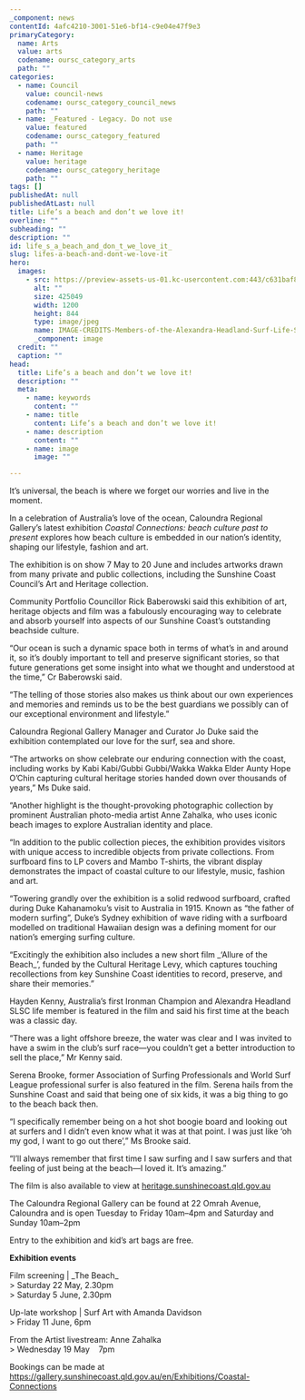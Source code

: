 ```yaml
---
_component: news
contentId: 4afc4210-3001-51e6-bf14-c9e04e47f9e3
primaryCategory:
  name: Arts
  value: arts
  codename: oursc_category_arts
  path: ""
categories:
  - name: Council
    value: council-news
    codename: oursc_category_council_news
    path: ""
  - name: _Featured - Legacy. Do not use
    value: featured
    codename: oursc_category_featured
    path: ""
  - name: Heritage
    value: heritage
    codename: oursc_category_heritage
    path: ""
tags: []
publishedAt: null
publishedAtLast: null
title: Life’s a beach and don’t we love it!
overline: ""
subheading: ""
description: ""
id: life_s_a_beach_and_don_t_we_love_it_
slug: lifes-a-beach-and-dont-we-love-it
hero:
  images:
    - src: https://preview-assets-us-01.kc-usercontent.com:443/c631baf8-1b46-001f-580c-d0001b68b4a8/2bea1ce7-2a03-480e-b9f7-81cd56ed06df/IMAGE-CREDITS-Members-of-the-Alexandra-Headland-Surf-Life-Saving-Club-performing-Rescue-and-Resuscitation-training-on-Alexandra-.jpg
      alt: ""
      size: 425049
      width: 1200
      height: 844
      type: image/jpeg
      name: IMAGE-CREDITS-Members-of-the-Alexandra-Headland-Surf-Life-Saving-Club-performing-Rescue-and-Resuscitation-training-on-Alexandra-.jpg
      _component: image
  credit: ""
  caption: ""
head:
  title: Life’s a beach and don’t we love it!
  description: ""
  meta:
    - name: keywords
      content: ""
    - name: title
      content: Life’s a beach and don’t we love it!
    - name: description
      content: ""
    - name: image
      image: ""

---
```

It’s universal, the beach is where we forget our worries and live in the moment.

In a celebration of Australia’s love of the ocean, Caloundra Regional Gallery’s latest exhibition *Coastal Connections: beach culture past to present* explores how beach culture is embedded in our nation’s identity, shaping our lifestyle, fashion and art. 

The exhibition is on show 7 May to 20 June and includes artworks drawn from many private and public collections, including the Sunshine Coast Council’s Art and Heritage collection.

Community Portfolio Councillor Rick Baberowski said this exhibition of art, heritage objects and film was a fabulously encouraging way to celebrate and absorb yourself into aspects of our Sunshine Coast’s outstanding beachside culture.

“Our ocean is such a dynamic space both in terms of what’s in and around it, so it’s doubly important to tell and preserve significant stories, so that future generations get some insight into what we thought and understood at the time,” Cr Baberowski said.

“The telling of those stories also makes us think about our own experiences and memories and reminds us to be the best guardians we possibly can of our exceptional environment and lifestyle.”

Caloundra Regional Gallery Manager and Curator Jo Duke said the exhibition contemplated our love for the surf, sea and shore.

“The artworks on show celebrate our enduring connection with the coast, including works by Kabi Kabi/Gubbi Gubbi/Wakka Wakka Elder Aunty Hope O’Chin capturing cultural heritage stories handed down over thousands of years,” Ms Duke said.

“Another highlight is the thought-provoking photographic collection by prominent Australian photo-media artist Anne Zahalka, who uses iconic beach images to explore Australian identity and place.

“In addition to the public collection pieces, the exhibition provides visitors with unique access to incredible objects from private collections. From surfboard fins to LP covers and Mambo T-shirts, the vibrant display demonstrates the impact of coastal culture to our lifestyle, music, fashion and art.

“Towering grandly over the exhibition is a solid redwood surfboard, crafted during Duke Kahanamoku’s visit to Australia in 1915. Known as “the father of modern surfing”, Duke’s Sydney exhibition of wave riding with a surfboard modelled on traditional Hawaiian design was a defining moment for our nation’s emerging surfing culture.

“Excitingly the exhibition also includes a new short film \_‘Allure of the Beach\_’, funded by the Cultural Heritage Levy, which captures touching recollections from key Sunshine Coast identities to record, preserve, and share their memories.”

Hayden Kenny, Australia’s first Ironman Champion and Alexandra Headland SLSC life member is featured in the film and said his first time at the beach was a classic day.

“There was a light offshore breeze, the water was clear and I was invited to have a swim in the club’s surf race—you couldn’t get a better introduction to sell the place,” Mr Kenny said.

Serena Brooke, former Association of Surfing Professionals and World Surf League professional surfer is also featured in the film. Serena hails from the Sunshine Coast and said that being one of six kids, it was a big thing to go to the beach back then.

“I specifically remember being on a hot shot boogie board and looking out at surfers and I didn’t even know what it was at that point. I was just like ‘oh my god, I want to go out there’,” Ms Brooke said.

“I’ll always remember that first time I saw surfing and I saw surfers and that feeling of just being at the beach—I loved it. It’s amazing.”

The film is also available to view at [heritage.sunshinecoast.qld.gov.au](https://youtu.be/ImuW_HVztcw)


The Caloundra Regional Gallery can be found at 22 Omrah Avenue, Caloundra and is open Tuesday to Friday 10am–4pm and Saturday and Sunday 10am–2pm

Entry to the exhibition and kid’s art bags are free.

**Exhibition events**

Film screening | \_The Beach\_                           \
\> Saturday 22 May, 2.30pm\
\> Saturday 5 June, 2.30pm

Up-late workshop | Surf Art with Amanda Davidson                    \
\> Friday 11 June, 6pm

From the Artist livestream: Anne Zahalka        \
\> Wednesday 19 May    7pm

Bookings can be made at <https://gallery.sunshinecoast.qld.gov.au/en/Exhibitions/Coastal-Connections>
